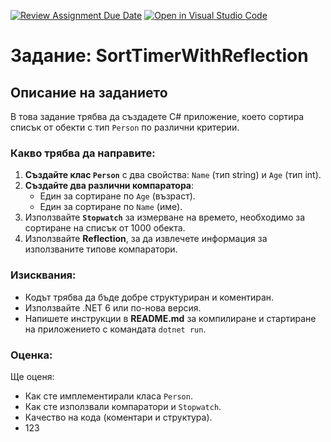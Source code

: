 [![Review Assignment Due Date](https://classroom.github.com/assets/deadline-readme-button-22041afd0340ce965d47ae6ef1cefeee28c7c493a6346c4f15d667ab976d596c.svg)](https://classroom.github.com/a/4Eqigsp5)
[![Open in Visual Studio Code](https://classroom.github.com/assets/open-in-vscode-2e0aaae1b6195c2367325f4f02e2d04e9abb55f0b24a779b69b11b9e10269abc.svg)](https://classroom.github.com/online_ide?assignment_repo_id=19272773&assignment_repo_type=AssignmentRepo)
# Задание: SortTimerWithReflection

## Описание на заданието

В това задание трябва да създадете C# приложение, което сортира списък от обекти с тип `Person` по различни критерии.

### Какво трябва да направите:
1. **Създайте клас `Person`** с два свойства: `Name` (тип string) и `Age` (тип int).
2. **Създайте два различни компаратора**:
    - Един за сортиране по `Age` (възраст).
    - Един за сортиране по `Name` (име).
3. Използвайте **`Stopwatch`** за измерване на времето, необходимо за сортиране на списък от 1000 обекта.
4. Използвайте **Reflection**, за да извлечете информация за използваните типове компаратори.

### Изисквания:
- Кодът трябва да бъде добре структуриран и коментиран.
- Използвайте .NET 6 или по-нова версия.
- Напишете инструкции в **README.md** за компилиране и стартиране на приложението с командата `dotnet run`.

### Оценка:
Ще оценя:
- Как сте имплементирали класа `Person`.
- Как сте използвали компаратори и `Stopwatch`.
- Качество на кода (коментари и структура).
- 123
